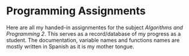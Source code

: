 # Programming Assignments

Here are all my handed-in assignmentes for the subject _Algorithms and Programming 2_. This serves as a record/database of my progress as a student. The documentation, variable names and functions names are mostly written in Spanish as it is my mother tongue.